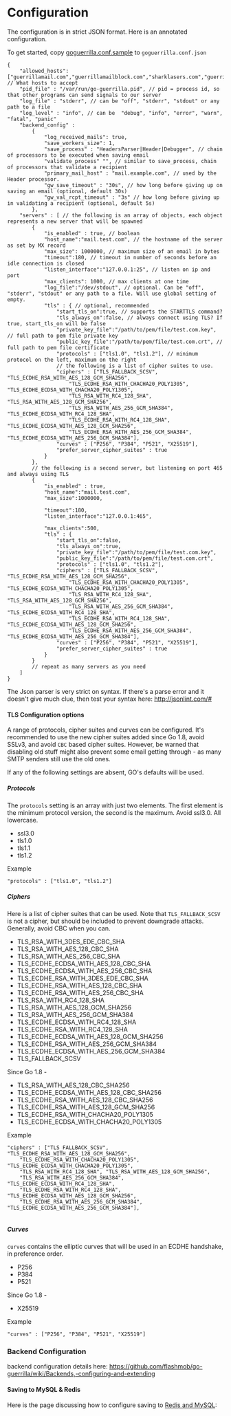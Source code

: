

Configuration
============================================

The configuration is in strict JSON format. Here is an annotated configuration.

To get started, copy [goguerrilla.conf.sample](https://github.com/flashmob/go-guerrilla/blob/master/goguerrilla.conf.sample) to `goguerrilla.conf.json`


    {
        "allowed_hosts": ["guerrillamail.com","guerrillamailblock.com","sharklasers.com","guerrillamail.net","guerrillamail.org"], // What hosts to accept
        "pid_file" : "/var/run/go-guerrilla.pid", // pid = process id, so that other programs can send signals to our server
        "log_file" : "stderr", // can be "off", "stderr", "stdout" or any path to a file
        "log_level" : "info", // can be  "debug", "info", "error", "warn", "fatal", "panic"
        "backend_config" :
            {
                "log_received_mails": true,
                "save_workers_size": 1,
                "save_process" : "HeadersParser|Header|Debugger", // chain of processors to be executed when saving email
                "validate_process" "", // similar to save_process, chain of processors that validate a recipient
                "primary_mail_host" : "mail.example.com", // used by the Header processor. 
                "gw_save_timeout" : "30s", // how long before giving up on saving an email (optional, default 30s)
                "gw_val_rcpt_timeout" : "3s" // how long before giving up in validating a recipient (optional, default 5s)
            },
        "servers" : [ // the following is an array of objects, each object represents a new server that will be spawned
            {
                "is_enabled" : true, // boolean
                "host_name":"mail.test.com", // the hostname of the server as set by MX record
                "max_size": 1000000, // maximum size of an email in bytes
                "timeout":180, // timeout in number of seconds before an idle connection is closed
                "listen_interface":"127.0.0.1:25", // listen on ip and port
                "max_clients": 1000, // max clients at one time
                "log_file":"/dev/stdout", // optional. Can be "off", "stderr", "stdout" or any path to a file. Will use global setting of empty.
                "tls" : { // optional, recommended
                    "start_tls_on":true, // supports the STARTTLS command?
                    "tls_always_on":false, // always connect using TLS? If true, start_tls_on will be false
                    "private_key_file":"/path/to/pem/file/test.com.key",  // full path to pem file private key
                    "public_key_file":"/path/to/pem/file/test.com.crt", // full path to pem file certificate
                    "protocols" : ["tls1.0", "tls1.2"], // minimum protocol on the left, maximum on the right
                    // the following is a list of cipher suites to use.
                    "ciphers" : ["TLS_FALLBACK_SCSV", "TLS_ECDHE_RSA_WITH_AES_128_GCM_SHA256", 
                        "TLS_ECDHE_RSA_WITH_CHACHA20_POLY1305", "TLS_ECDHE_ECDSA_WITH_CHACHA20_POLY1305", 
                        "TLS_RSA_WITH_RC4_128_SHA", "TLS_RSA_WITH_AES_128_GCM_SHA256", 
                        "TLS_RSA_WITH_AES_256_GCM_SHA384", "TLS_ECDHE_ECDSA_WITH_RC4_128_SHA", 
                        "TLS_ECDHE_RSA_WITH_RC4_128_SHA", "TLS_ECDHE_ECDSA_WITH_AES_128_GCM_SHA256", 
                        "TLS_ECDHE_RSA_WITH_AES_256_GCM_SHA384", "TLS_ECDHE_ECDSA_WITH_AES_256_GCM_SHA384"],
                    "curves" : ["P256", "P384", "P521", "X25519"],
                    "prefer_server_cipher_suites" : true
                }
            },
            // the following is a second server, but listening on port 465 and always using TLS
            {
                "is_enabled" : true,
                "host_name":"mail.test.com",
                "max_size":1000000,
                
                "timeout":180,
                "listen_interface":"127.0.0.1:465",
                
                "max_clients":500,
                "tls" : {
                    "start_tls_on":false,
                    "tls_always_on":true,
                    "private_key_file":"/path/to/pem/file/test.com.key",
                    "public_key_file":"/path/to/pem/file/test.com.crt",
                    "protocols" : ["tls1.0", "tls1.2"],
                    "ciphers" : ["TLS_FALLBACK_SCSV", "TLS_ECDHE_RSA_WITH_AES_128_GCM_SHA256", 
                        "TLS_ECDHE_RSA_WITH_CHACHA20_POLY1305", "TLS_ECDHE_ECDSA_WITH_CHACHA20_POLY1305", 
                        "TLS_RSA_WITH_RC4_128_SHA", "TLS_RSA_WITH_AES_128_GCM_SHA256", 
                        "TLS_RSA_WITH_AES_256_GCM_SHA384", "TLS_ECDHE_ECDSA_WITH_RC4_128_SHA", 
                        "TLS_ECDHE_RSA_WITH_RC4_128_SHA", "TLS_ECDHE_ECDSA_WITH_AES_128_GCM_SHA256", 
                        "TLS_ECDHE_RSA_WITH_AES_256_GCM_SHA384", "TLS_ECDHE_ECDSA_WITH_AES_256_GCM_SHA384"],
                    "curves" : ["P256", "P384", "P521", "X25519"],
                    "prefer_server_cipher_suites" : true
                }
            }
            // repeat as many servers as you need
        ]
    }
    

The Json parser is very strict on syntax. If there's a parse error and it
doesn't give much clue, then test your syntax here:
http://jsonlint.com/#

#### TLS Configuration options

A range of protocols, cipher suites and curves can be configured. 
It's recommended to use the new cipher suites added since Go 1.8, 
avoid SSLv3, and avoid `CBC` based cipher suites. However, be warned
that disabling old stuff might also prevent some email getting through -
as many SMTP senders still use the old ones.

If any of the following settings are absent, GO's defaults will be used.

##### Protocols

The `protocols` setting is an array with just two elements.
The first element is the minimum protocol version, the second is the maximum. 
Avoid ssl3.0. All lowercase.

* ssl3.0
* tls1.0
* tls1.1
* tls1.2

Example

`"protocols" : ["tls1.0", "tls1.2"]`

##### Ciphers

Here is a list of cipher suites that can be used. Note that `TLS_FALLBACK_SCSV`
is not a cipher, but should be included to prevent downgrade attacks.
Generally, avoid CBC when you can.

* TLS_RSA_WITH_3DES_EDE_CBC_SHA
* TLS_RSA_WITH_AES_128_CBC_SHA
* TLS_RSA_WITH_AES_256_CBC_SHA
* TLS_ECDHE_ECDSA_WITH_AES_128_CBC_SHA
* TLS_ECDHE_ECDSA_WITH_AES_256_CBC_SHA
* TLS_ECDHE_RSA_WITH_3DES_EDE_CBC_SHA
* TLS_ECDHE_RSA_WITH_AES_128_CBC_SHA
* TLS_ECDHE_RSA_WITH_AES_256_CBC_SHA
* TLS_RSA_WITH_RC4_128_SHA
* TLS_RSA_WITH_AES_128_GCM_SHA256
* TLS_RSA_WITH_AES_256_GCM_SHA384
* TLS_ECDHE_ECDSA_WITH_RC4_128_SHA
* TLS_ECDHE_RSA_WITH_RC4_128_SHA
* TLS_ECDHE_ECDSA_WITH_AES_128_GCM_SHA256
* TLS_ECDHE_RSA_WITH_AES_256_GCM_SHA384
* TLS_ECDHE_ECDSA_WITH_AES_256_GCM_SHA384
* TLS_FALLBACK_SCSV

Since Go 1.8 -

* TLS_RSA_WITH_AES_128_CBC_SHA256
* TLS_ECDHE_ECDSA_WITH_AES_128_CBC_SHA256
* TLS_ECDHE_RSA_WITH_AES_128_CBC_SHA256
* TLS_ECDHE_RSA_WITH_AES_128_GCM_SHA256
* TLS_ECDHE_RSA_WITH_CHACHA20_POLY1305
* TLS_ECDHE_ECDSA_WITH_CHACHA20_POLY1305

Example

```
"ciphers" : ["TLS_FALLBACK_SCSV", "TLS_ECDHE_RSA_WITH_AES_128_GCM_SHA256", 
    "TLS_ECDHE_RSA_WITH_CHACHA20_POLY1305", "TLS_ECDHE_ECDSA_WITH_CHACHA20_POLY1305", 
    "TLS_RSA_WITH_RC4_128_SHA", "TLS_RSA_WITH_AES_128_GCM_SHA256", 
    "TLS_RSA_WITH_AES_256_GCM_SHA384", "TLS_ECDHE_ECDSA_WITH_RC4_128_SHA", 
    "TLS_ECDHE_RSA_WITH_RC4_128_SHA", "TLS_ECDHE_ECDSA_WITH_AES_128_GCM_SHA256", 
    "TLS_ECDHE_RSA_WITH_AES_256_GCM_SHA384", "TLS_ECDHE_ECDSA_WITH_AES_256_GCM_SHA384"],
                    
```

##### Curves

`curves` contains the elliptic curves that will be used in an ECDHE handshake, 
in preference order.

* P256
* P384
* P521

Since Go 1.8 -

* X25519

Example

`"curves" : ["P256", "P384", "P521", "X25519"]`

### Backend Configuration

backend configuration details here:
https://github.com/flashmob/go-guerrilla/wiki/Backends,-configuring-and-extending

#### Saving to MySQL & Redis
Here is the page discussing how to configure saving to [Redis and MySQL](https://github.com/flashmob/go-guerrilla/wiki/Configuration-example:-save-to-Redis-&-MySQL): 
